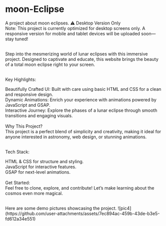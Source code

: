 # moon-Eclipse
A project about moon eclipses.
⚠ Desktop Version Only<br>
Note: This project is currently optimized for desktop screens only. A responsive version for mobile and tablet devices will be uploaded soon—stay tuned!<br><br>

Step into the mesmerizing world of lunar eclipses with this immersive project. Designed to captivate and educate, this website brings the beauty of a total moon eclipse right to your screen. <br><br>

Key Highlights:<br>

Beautifully Crafted UI: Built with care using basic HTML and CSS for a clean and responsive design. <br>
Dynamic Animations: Enrich your experience with animations powered by JavaScript and GSAP. <br>
Interactive Journey: Explore the phases of a lunar eclipse through smooth transitions and engaging visuals. <br><br>
Why This Project?<br>
This project is a perfect blend of simplicity and creativity, making it ideal for anyone interested in astronomy, web design, or stunning animations. <br><br>

Tech Stack:<br>

HTML & CSS for structure and styling.<br>
JavaScript for interactive features.<br>
GSAP for next-level animations. <br><br>
Get Started:<br>
Feel free to clone, explore, and contribute! Let’s make learning about the cosmos even more magical.

<br>
Here are some demo pictures showcasing the project.
![pic4](https://github.com/user-attachments/assets/7ec894ac-459b-43de-b3e5-fd612a34e551)





